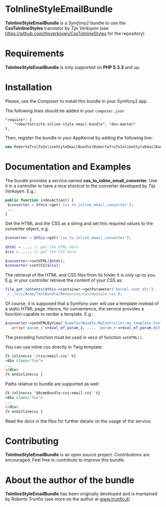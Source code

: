 ToInlineStyleEmailBundle
========================

**ToInlineStyleEmailBundle** is a _Symfony2_ bundle to use the **CssToInlineStyles** translator by _Tijs Verkoyen_ (see
https://github.com/tijsverkoyen/CssToInlineStyles for the repository)


Requirements
===========
**ToInlineStyleEmailBundle** is only supported on **PHP 5.3.3** and up.

Installation
===========
Please, use the _Composer_ to install this bundle in your Symfony2 app. 

The following lines should be added in your ```composer.json```

```
"require": {
    "robertotru/to-inline-style-email-bundle": "dev-master"
},
```

Then, register the bundle in your AppKernel by adding the following line:

``` php
new RobertoTru\ToInlineStyleEmailBundle\RobertoTruToInlineStyleEmailBundle(),
```

Documentation and Examples
===========
The bundle provides a service named **css_to_inline_email_converter**. Use it in a controller to have a nice shortcut to the 
converter developed by _Tijs Verkoyen_. E.g.:

``` php
public function indexAction() { 
 $converter = $this->get('css_to_inline_email_converter');
 ...
}
```

Get the HTML and the CSS as a string and set this required values to the converter object, e.g.

``` php
$converter = $this->get('css_to_inline_email_converter');
 
$html = ...; // get the HTML here
$css = ....; // get the CSS here
      
$converter->setHTML($html);
$converter->setCSS($css);
```

The retrieval of the HTML and CSS files from its folder it is only up-to you. E.g. in your controller retrieve the content of your CSS as:

``` php
file_get_contents($this->container->getParameter('kernel.root_dir').
'/../src/Acme/TestBundle/Resources/css/mystyle.css');
```

Of course, it is supposed that a Symfony user will use a template instead of a static HTML page. Hence, 
for convenience, the service provides a function capable to render a template. E.g.:

``` php
$converter->setHTMLByView('AcmeTestBundle:MyController:my_template.html.twig', 
   array('param_1'=>$val_of_param_1, ..., 'param_n'=>$val_of_param_n));
```

The preceding function must be used _in vece_ of function ```setHTML()```.

You can use inline css directly in Twig template:

``` html
{% inlinecss '/css/email.css' %}
<div class="foo">
...
</div>
{% endinlinecss }
```

Paths relative to bundle are supported as well:

``` html
{% inlinecss '@AcmeBundle:css:email.css' %}
<div class="foo">
...
</div>
{% endinlinecss }
```

Read the docs in the files for further details on the usage of the service. 

Contributing
===========
**ToInlineStyleEmailBundle** is an open source project. Contributions are encouraged. 
Feel free to contribute to improve this bundle.

About the author of the bundle
===========
**ToInlineStyleEmailBundle** has been originally developed and is mantained by Roberto Trunfio (see more on the author at www.trunfio.it)
